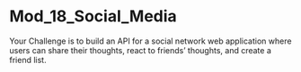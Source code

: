 # Mod_18_Social_Media
Your Challenge is to build an API for a social network web application where users can share their thoughts, react to friends’ thoughts, and create a friend list.

